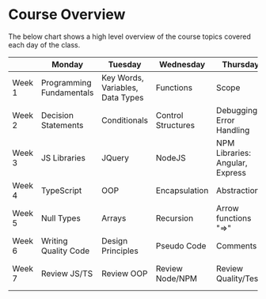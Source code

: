 # Course Overview
The below chart shows a high level overview of the course topics covered each day of the class.

|         | Monday | Tuesday | Wednesday | Thursday | Friday |
|---------|--------|---------|-----------|----------|--------|
| Week 1  | Programming Fundamentals | Key Words, Variables, Data Types | Functions | Scope | Review, ToDo List app |
| Week 2  | Decision Statements | Conditionals | Control Structures | Debugging, Error Handling | Calculator app |
| Week 3  | JS Libraries | JQuery | NodeJS | NPM Libraries: Angular, Express | Gulp, Webpack |
| Week 4  | TypeScript | OOP | Encapsulation | Abstraction | Object Classes |
| Week 5  | Null Types | Arrays | Recursion | Arrow functions "=>" | Inheritance |
| Week 6  | Writing Quality Code | Design Principles | Pseudo Code | Comments | Version Control |
| Week 7  | Review JS/TS | Review OOP | Review Node/NPM | Review Quality/Tests | Where to go from here |
